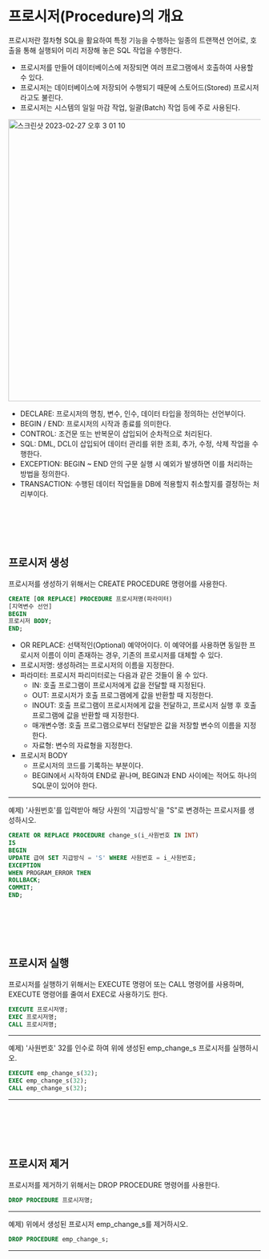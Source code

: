 # 프로시저(Procedure)의 개요
프로시저란 절차형 SQL을 활요하여 특정 기능을 수행하는 일종의 트랜잭션 언어로, 호출을 통해 실행되어 미리 저장해 놓은 SQL 작업을 수행한다.
- 프로시저를 만들어 데이터베이스에 저장되면 여러 프로그램에서 호출하여 사용할 수 있다.
- 프로시저는 데이터베이스에 저장되어 수행되기 때문에 스토어드(Stored) 프로시저라고도 불린다.
- 프로시저는 시스템의 일일 마감 작업, 일괄(Batch) 작업 등에 주로 사용된다.

<img width="562" alt="스크린샷 2023-02-27 오후 3 01 10" src="https://user-images.githubusercontent.com/125357376/221486488-731e937d-36cc-492d-82cd-a62cd78aafaa.png">

- DECLARE: 프로시저의 명칭, 변수, 인수, 데이터 타입을 정의하는 선언부이다.
- BEGIN / END: 프로시저의 시작과 종료를 의미한다.
- CONTROL: 조건문 또는 반복문이 삽입되어 순차적으로 처리된다.
- SQL: DML, DCL이 삽입되어 데이터 관리를 위한 조회, 추가, 수정, 삭제 작업을 수행한다.
- EXCEPTION: BEGIN ~ END 안의 구문 실행 시 예외가 발생하면 이를 처리하는 방법을 정의한다.
- TRANSACTION: 수행된 데이터 작업들을 DB에 적용할지 취소할지를 결정하는 처리부이다.

<br>
<br>
<br>
<br>

## 프로시저 생성
프로시저를 생성하기 위해서는 CREATE PROCEDURE 명령어를 사용한다.

```sql
CREATE [OR REPLACE] PROCEDURE 프로시저명(파라미터)
[지역변수 선언]
BEGIN
프로시저 BODY;
END;
```

- OR REPLACE: 선택적인(Optional) 예약어이다. 이 예약어를 사용하면 동일한 프로시저 이름이 이미 존재하는 경우, 기존의 프로시저를 대체할 수 있다.
- 프로시저명: 생성하려는 프로시저의 이름을 지정한다.
- 파라미터: 프로시저 파리미터로는 다음과 같은 것들이 올 수 있다.
    * IN: 호출 프로그램이 프로시저에게 값을 전달할 때 지정된다.
    * OUT: 프로시저가 호출 프로그램에게 값을 반환할 때 지정한다.
    * INOUT: 호출 프로그램이 프로시저에게 값을 전달하고, 프로시저 실행 후 호출 프로그램에 값을 반환할 때 지정한다.
    * 매개변수명: 호출 프로그램으로부터 전달받은 값을 저장할 변수의 이름을 지정한다.
    * 자료형: 변수의 자료형을 지정한다.
- 프로시저 BODY
    * 프로시저의 코드를 기록하는 부분이다.
    * BEGIN에서 시작하여 END로 끝나며, BEGIN과 END 사이에는 적어도 하나의 SQL문이 있어야 한다.

---
예제) '사원번호'를 입력받아 해당 사원의 '지급방식'을 "S"로 변경하는 프로시저를 생성하시오.

```sql
CREATE OR REPLACE PROCEDURE change_s(i_사원번호 IN INT)
IS
BEGIN
UPDATE 급여 SET 지급방식 = 'S' WHERE 사원번호 = i_사원번호;
EXCEPTION
WHEN PROGRAM_ERROR THEN
ROLLBACK;
COMMIT;
END;
```

<br>
<br>
<br>
<br>

## 프로시저 실행
프로시저를 실행하기 위해서는 EXECUTE 명령어 또는 CALL 명령어를 사용하며, EXECUTE 명령어를 줄여서 EXEC로 사용하기도 한다.

```sql
EXECUTE 프로시저명;
EXEC 프로시저명;
CALL 프로시저명;
```

---
예제) '사원번호' 32를 인수로 하여 위에 생성된 emp_change_s 프로시저를 실행하시오.

```sql
EXECUTE emp_change_s(32);
EXEC emp_change_s(32);
CALL emp_change_s(32);
```
---

<br>
<br>
<br>
<br>

## 프로시저 제거
프로시저를 제거하기 위해서는 DROP PROCEDURE 명령어를 사용한다.

```sql
DROP PROCEDURE 프로시저명;
```

---
예제) 위에서 생성된 프로시저 emp_change_s를 제거하시오.

```sql
DROP PROCEDURE emp_change_s;
```
---
